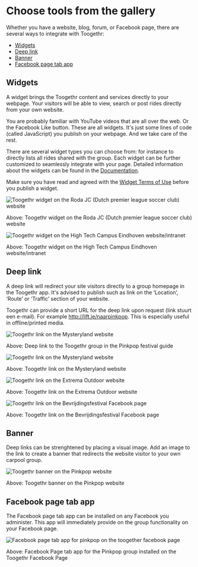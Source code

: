 Choose tools from the gallery
=============================

Whether you have a website, blog, forum, or Facebook page, there are several ways to integrate with Toogethr:

* [Widgets](#widgets)
* [Deep link](#deep-link)
* [Banner](#banner)
* [Facebook page tab app](#facebook-page-tab-app)
 
## Widgets
A widget brings the Toogethr content and services directly to your webpage. Your visitors will be able to view, search or post rides directly from your own website.

You are probably familiar with YouTube videos that are all over the web. Or the Facebook Like button. These are all widgets. It's just some lines of code (called JavaScript) you publish on your webpage. And we take care of the rest.

There are several widget types you can choose from: for instance to directly lists all rides shared with the group. Each widget can be further customized to seamlessly integrate with your page. Detailed information about the widgets can be found in the [Documentation](documentation/documentation-overview/).

Make sure you have read and agreed with the [Widget Terms of Use](http://terms.toogethr.com/) before you publish a widget. 

![Toogethr widget on the Roda JC (Dutch premier league soccer club) website](/static/img/Widget%20Roda%20JC.png)

Above: Toogethr widget on the Roda JC (Dutch premier league soccer club) website

![Toogethr widget on the High Tech Campus Eindhoven website/intranet](/static/img/High%20Tech%20Campus%20Eindhoven%20Toogethr.png)


Above: Toogethr widget on the High Tech Campus Eindhoven website/intranet

 

## Deep link
A deep link will redirect your site visitors directly to a group homepage in the Toogethr app. It's advised to publish such as link on the ‘Location’, ‘Route’ or ‘Traffic’ section of your website.  

Toogethr can provide a short URL for the deep link upon request (link stuurt een e-mail). For example http://lift.je/naarpinkpop. This is especially useful in offline/printed media.

![Toogethr link on the Mysteryland website](/static/img/pinkpop.jpg)

Above: Deep link to the Toogethr group in the Pinkpop festival guide

![Toogethr link on the Mysteryland website](/static/img/Mysteryland.png)

Above: Toogethr link on the Mysteryland website

![Toogethr link on the Extrema Outdoor website](/static/img/Website%20Extrema.png)

Above: Toogethr link on the Extrema Outdoor website

![Toogethr link on the Bevrijdingsfestival Facebook page](/static/img/Facebook%20post%20BVF%20Gron.png)

Above: Toogethr link on the Bevrijdingsfestival Facebook page

## Banner
Deep links can be strenghtened by placing a visual image. Add an image to the link to create a banner that redirects the website visitor to your own carpool group.

![Toogethr banner on the Pinkpop website](/static/img/Pinkpop%20website_1.png)

Above: Toogethr banner on the Pinkpop website

## Facebook page tab app
The Facebook page tab app can be installed on any Facebook you administer. This app will immediately provide on the group functionality on your Facebook page.

![Facebook page tab app for pinkpop on the toogether facebook page](/static/img/Toogethr%20Facebook%20Page%20tab%20app%20for%20Pinkpop.png)

Above: Facebook Page tab app for the Pinkpop group installed on the Toogethr Facebook Page

